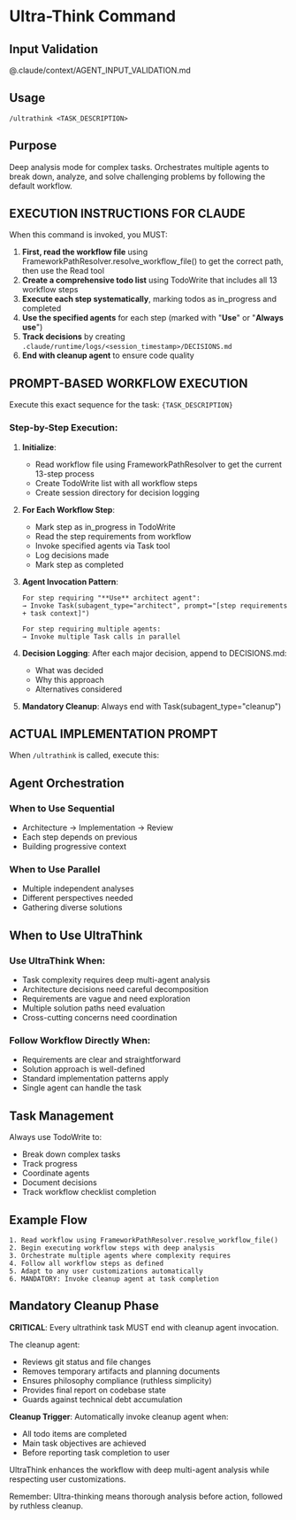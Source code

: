 # Ultra-Think Command

## Input Validation

@.claude/context/AGENT_INPUT_VALIDATION.md

## Usage

`/ultrathink <TASK_DESCRIPTION>`

## Purpose

Deep analysis mode for complex tasks. Orchestrates multiple agents to break down, analyze, and solve challenging problems by following the default workflow.

## EXECUTION INSTRUCTIONS FOR CLAUDE

When this command is invoked, you MUST:

1. **First, read the workflow file** using FrameworkPathResolver.resolve_workflow_file() to get the correct path, then use the Read tool
2. **Create a comprehensive todo list** using TodoWrite that includes all 13 workflow steps
3. **Execute each step systematically**, marking todos as in_progress and completed
4. **Use the specified agents** for each step (marked with "**Use**" or "**Always use**")
5. **Track decisions** by creating `.claude/runtime/logs/<session_timestamp>/DECISIONS.md`
6. **End with cleanup agent** to ensure code quality

## PROMPT-BASED WORKFLOW EXECUTION

Execute this exact sequence for the task: `{TASK_DESCRIPTION}`

### Step-by-Step Execution:

1. **Initialize**:
   - Read workflow file using FrameworkPathResolver to get the current 13-step process
   - Create TodoWrite list with all workflow steps
   - Create session directory for decision logging

2. **For Each Workflow Step**:
   - Mark step as in_progress in TodoWrite
   - Read the step requirements from workflow
   - Invoke specified agents via Task tool
   - Log decisions made
   - Mark step as completed

3. **Agent Invocation Pattern**:

   ```
   For step requiring "**Use** architect agent":
   → Invoke Task(subagent_type="architect", prompt="[step requirements + task context]")

   For step requiring multiple agents:
   → Invoke multiple Task calls in parallel
   ```

4. **Decision Logging**:
   After each major decision, append to DECISIONS.md:
   - What was decided
   - Why this approach
   - Alternatives considered

5. **Mandatory Cleanup**:
   Always end with Task(subagent_type="cleanup")

## ACTUAL IMPLEMENTATION PROMPT

When `/ultrathink` is called, execute this:

## Agent Orchestration

### When to Use Sequential

- Architecture → Implementation → Review
- Each step depends on previous
- Building progressive context

### When to Use Parallel

- Multiple independent analyses
- Different perspectives needed
- Gathering diverse solutions

## When to Use UltraThink

### Use UltraThink When:

- Task complexity requires deep multi-agent analysis
- Architecture decisions need careful decomposition
- Requirements are vague and need exploration
- Multiple solution paths need evaluation
- Cross-cutting concerns need coordination

### Follow Workflow Directly When:

- Requirements are clear and straightforward
- Solution approach is well-defined
- Standard implementation patterns apply
- Single agent can handle the task

## Task Management

Always use TodoWrite to:

- Break down complex tasks
- Track progress
- Coordinate agents
- Document decisions
- Track workflow checklist completion

## Example Flow

```
1. Read workflow using FrameworkPathResolver.resolve_workflow_file()
2. Begin executing workflow steps with deep analysis
3. Orchestrate multiple agents where complexity requires
4. Follow all workflow steps as defined
5. Adapt to any user customizations automatically
6. MANDATORY: Invoke cleanup agent at task completion
```

## Mandatory Cleanup Phase

**CRITICAL**: Every ultrathink task MUST end with cleanup agent invocation.

The cleanup agent:

- Reviews git status and file changes
- Removes temporary artifacts and planning documents
- Ensures philosophy compliance (ruthless simplicity)
- Provides final report on codebase state
- Guards against technical debt accumulation

**Cleanup Trigger**: Automatically invoke cleanup agent when:

- All todo items are completed
- Main task objectives are achieved
- Before reporting task completion to user

UltraThink enhances the workflow with deep multi-agent analysis while respecting user customizations.

Remember: Ultra-thinking means thorough analysis before action, followed by ruthless cleanup.
